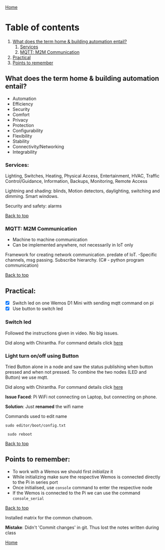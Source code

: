 [Home](https://github.com/AnastasiiaMishchenko/Internationals/blob/master/Rosemary%20Poovattil/Portfolio.md)

# Table of contents
1. [What does the term home & building automation entail?](#hab)
    1. [Services](#Ser)
    2. [MQTT: M2M Communication](#m2m)
2. [Practical](#prac)
3. [Points to remember](#notes)


## What does the term home & building automation entail? <a name="hab"></a>
- Automation
- Efficiency 
- Security
- Comfort
- Privacy
- Protection
- Configurability
- Flexibility
- Stability
- Connectivity/Networking
- Integrability


### Services: <a name="Ser"></a>
Lighting, Switches, Heating, Physical
Access, Entertainment, HVAC, Traffic
Control/Guidance, Information, Backups, Monitoring,
Remote Access 

Lightning and shading: blinds, Motion detectors, daylighting, switching and dimming. Smart windows.

Security and safety: alarms

<a href="#top">Back to top</a>

### MQTT: M2M Communication <a name="m2m"></a>

- Machine to machine communication  
- Can be implemented anywhere, not necessarily in IoT only

Framework for creating network communication. predate of IoT. -Specific channels, msg passing. Subscribe hierarchy. (C# - python program communication)

<a href="#top">Back to top</a>

## Practical: <a name="prac"></a>
- [x] Switch led on one Wemos D1 Mini with sending mqtt command on pi
- [x] Use button to switch led

### Switch led 
Followed the instructions given in video. No big issues.

Did along with Chirantha. For command details click [here](https://github.com/AnastasiiaMishchenko/Internationals/blob/master/Chirantha%20Peramunage-_/IoT%20Lecture%20Logs/lecture2.md#Practical_Session)

### Light turn on/off using Button
Tried Button alone in a node and saw the status publishing when button pressed and when not pressed.
To combine the two nodes (LED and Button) we use mqtt.

Did along with Chirantha. For command details click [here](https://github.com/AnastasiiaMishchenko/Internationals/blob/master/Chirantha%20Peramunage-_/IoT%20Lecture%20Logs/lecture2.md#Practical_Session)

**Issue Faced**: Pi WiFi not connecting on Laptop, but connecting on phone.

**Solution**: Just **renamed** the wifi name

Commands used to edit name


 ``` sudo editor/boot/config.txt ``` 
 
 
``` sudo reboot``` 

<a href="#top">Back to top</a>


## Points to remember: <a name="notes"></a>

- To work with a Wemos we should first *initialize* it
- While initializing make sure the respective Wemos is connected directly to the Pi in series port
- Once initialised, use ``console`` command to enter the respective node
- If the Wemos is connected to the Pi we can use the command ``console_serial``


<a href="#top">Back to top</a>


Installed matrix for the common chatroom.


**Mistake**: Didn't 'Commit changes' in git. Thus lost the notes written during class


[Home](https://github.com/AnastasiiaMishchenko/Internationals/blob/master/Rosemary%20Poovattil/Portfolio.md)
